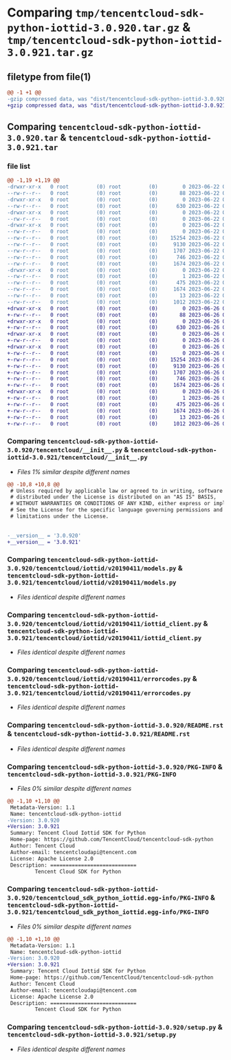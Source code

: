 # Comparing `tmp/tencentcloud-sdk-python-iottid-3.0.920.tar.gz` & `tmp/tencentcloud-sdk-python-iottid-3.0.921.tar.gz`

## filetype from file(1)

```diff
@@ -1 +1 @@
-gzip compressed data, was "dist/tencentcloud-sdk-python-iottid-3.0.920.tar", last modified: Thu Jun 22 00:25:58 2023, max compression
+gzip compressed data, was "dist/tencentcloud-sdk-python-iottid-3.0.921.tar", last modified: Mon Jun 26 00:26:51 2023, max compression
```

## Comparing `tencentcloud-sdk-python-iottid-3.0.920.tar` & `tencentcloud-sdk-python-iottid-3.0.921.tar`

### file list

```diff
@@ -1,19 +1,19 @@
-drwxr-xr-x   0 root         (0) root         (0)        0 2023-06-22 00:25:58.000000 tencentcloud-sdk-python-iottid-3.0.920/
--rw-r--r--   0 root         (0) root         (0)       88 2023-06-22 00:25:58.000000 tencentcloud-sdk-python-iottid-3.0.920/setup.cfg
-drwxr-xr-x   0 root         (0) root         (0)        0 2023-06-22 00:25:58.000000 tencentcloud-sdk-python-iottid-3.0.920/tencentcloud/
--rw-r--r--   0 root         (0) root         (0)      630 2023-06-22 00:25:58.000000 tencentcloud-sdk-python-iottid-3.0.920/tencentcloud/__init__.py
-drwxr-xr-x   0 root         (0) root         (0)        0 2023-06-22 00:25:58.000000 tencentcloud-sdk-python-iottid-3.0.920/tencentcloud/iottid/
--rw-r--r--   0 root         (0) root         (0)        0 2023-06-22 00:25:58.000000 tencentcloud-sdk-python-iottid-3.0.920/tencentcloud/iottid/__init__.py
-drwxr-xr-x   0 root         (0) root         (0)        0 2023-06-22 00:25:58.000000 tencentcloud-sdk-python-iottid-3.0.920/tencentcloud/iottid/v20190411/
--rw-r--r--   0 root         (0) root         (0)        0 2023-06-22 00:25:58.000000 tencentcloud-sdk-python-iottid-3.0.920/tencentcloud/iottid/v20190411/__init__.py
--rw-r--r--   0 root         (0) root         (0)    15254 2023-06-22 00:25:58.000000 tencentcloud-sdk-python-iottid-3.0.920/tencentcloud/iottid/v20190411/models.py
--rw-r--r--   0 root         (0) root         (0)     9130 2023-06-22 00:25:58.000000 tencentcloud-sdk-python-iottid-3.0.920/tencentcloud/iottid/v20190411/iottid_client.py
--rw-r--r--   0 root         (0) root         (0)     1707 2023-06-22 00:25:58.000000 tencentcloud-sdk-python-iottid-3.0.920/tencentcloud/iottid/v20190411/errorcodes.py
--rw-r--r--   0 root         (0) root         (0)      746 2023-06-22 00:25:58.000000 tencentcloud-sdk-python-iottid-3.0.920/README.rst
--rw-r--r--   0 root         (0) root         (0)     1674 2023-06-22 00:25:58.000000 tencentcloud-sdk-python-iottid-3.0.920/PKG-INFO
-drwxr-xr-x   0 root         (0) root         (0)        0 2023-06-22 00:25:58.000000 tencentcloud-sdk-python-iottid-3.0.920/tencentcloud_sdk_python_iottid.egg-info/
--rw-r--r--   0 root         (0) root         (0)        1 2023-06-22 00:25:58.000000 tencentcloud-sdk-python-iottid-3.0.920/tencentcloud_sdk_python_iottid.egg-info/dependency_links.txt
--rw-r--r--   0 root         (0) root         (0)      475 2023-06-22 00:25:58.000000 tencentcloud-sdk-python-iottid-3.0.920/tencentcloud_sdk_python_iottid.egg-info/SOURCES.txt
--rw-r--r--   0 root         (0) root         (0)     1674 2023-06-22 00:25:58.000000 tencentcloud-sdk-python-iottid-3.0.920/tencentcloud_sdk_python_iottid.egg-info/PKG-INFO
--rw-r--r--   0 root         (0) root         (0)       13 2023-06-22 00:25:58.000000 tencentcloud-sdk-python-iottid-3.0.920/tencentcloud_sdk_python_iottid.egg-info/top_level.txt
--rw-r--r--   0 root         (0) root         (0)     1012 2023-06-22 00:25:58.000000 tencentcloud-sdk-python-iottid-3.0.920/setup.py
+drwxr-xr-x   0 root         (0) root         (0)        0 2023-06-26 00:26:51.000000 tencentcloud-sdk-python-iottid-3.0.921/
+-rw-r--r--   0 root         (0) root         (0)       88 2023-06-26 00:26:51.000000 tencentcloud-sdk-python-iottid-3.0.921/setup.cfg
+drwxr-xr-x   0 root         (0) root         (0)        0 2023-06-26 00:26:51.000000 tencentcloud-sdk-python-iottid-3.0.921/tencentcloud/
+-rw-r--r--   0 root         (0) root         (0)      630 2023-06-26 00:26:51.000000 tencentcloud-sdk-python-iottid-3.0.921/tencentcloud/__init__.py
+drwxr-xr-x   0 root         (0) root         (0)        0 2023-06-26 00:26:51.000000 tencentcloud-sdk-python-iottid-3.0.921/tencentcloud/iottid/
+-rw-r--r--   0 root         (0) root         (0)        0 2023-06-26 00:26:51.000000 tencentcloud-sdk-python-iottid-3.0.921/tencentcloud/iottid/__init__.py
+drwxr-xr-x   0 root         (0) root         (0)        0 2023-06-26 00:26:51.000000 tencentcloud-sdk-python-iottid-3.0.921/tencentcloud/iottid/v20190411/
+-rw-r--r--   0 root         (0) root         (0)        0 2023-06-26 00:26:51.000000 tencentcloud-sdk-python-iottid-3.0.921/tencentcloud/iottid/v20190411/__init__.py
+-rw-r--r--   0 root         (0) root         (0)    15254 2023-06-26 00:26:51.000000 tencentcloud-sdk-python-iottid-3.0.921/tencentcloud/iottid/v20190411/models.py
+-rw-r--r--   0 root         (0) root         (0)     9130 2023-06-26 00:26:51.000000 tencentcloud-sdk-python-iottid-3.0.921/tencentcloud/iottid/v20190411/iottid_client.py
+-rw-r--r--   0 root         (0) root         (0)     1707 2023-06-26 00:26:51.000000 tencentcloud-sdk-python-iottid-3.0.921/tencentcloud/iottid/v20190411/errorcodes.py
+-rw-r--r--   0 root         (0) root         (0)      746 2023-06-26 00:26:51.000000 tencentcloud-sdk-python-iottid-3.0.921/README.rst
+-rw-r--r--   0 root         (0) root         (0)     1674 2023-06-26 00:26:51.000000 tencentcloud-sdk-python-iottid-3.0.921/PKG-INFO
+drwxr-xr-x   0 root         (0) root         (0)        0 2023-06-26 00:26:51.000000 tencentcloud-sdk-python-iottid-3.0.921/tencentcloud_sdk_python_iottid.egg-info/
+-rw-r--r--   0 root         (0) root         (0)        1 2023-06-26 00:26:51.000000 tencentcloud-sdk-python-iottid-3.0.921/tencentcloud_sdk_python_iottid.egg-info/dependency_links.txt
+-rw-r--r--   0 root         (0) root         (0)      475 2023-06-26 00:26:51.000000 tencentcloud-sdk-python-iottid-3.0.921/tencentcloud_sdk_python_iottid.egg-info/SOURCES.txt
+-rw-r--r--   0 root         (0) root         (0)     1674 2023-06-26 00:26:51.000000 tencentcloud-sdk-python-iottid-3.0.921/tencentcloud_sdk_python_iottid.egg-info/PKG-INFO
+-rw-r--r--   0 root         (0) root         (0)       13 2023-06-26 00:26:51.000000 tencentcloud-sdk-python-iottid-3.0.921/tencentcloud_sdk_python_iottid.egg-info/top_level.txt
+-rw-r--r--   0 root         (0) root         (0)     1012 2023-06-26 00:26:51.000000 tencentcloud-sdk-python-iottid-3.0.921/setup.py
```

### Comparing `tencentcloud-sdk-python-iottid-3.0.920/tencentcloud/__init__.py` & `tencentcloud-sdk-python-iottid-3.0.921/tencentcloud/__init__.py`

 * *Files 1% similar despite different names*

```diff
@@ -10,8 +10,8 @@
 # Unless required by applicable law or agreed to in writing, software
 # distributed under the License is distributed on an "AS IS" BASIS,
 # WITHOUT WARRANTIES OR CONDITIONS OF ANY KIND, either express or implied.
 # See the License for the specific language governing permissions and
 # limitations under the License.
 
 
-__version__ = '3.0.920'
+__version__ = '3.0.921'
```

### Comparing `tencentcloud-sdk-python-iottid-3.0.920/tencentcloud/iottid/v20190411/models.py` & `tencentcloud-sdk-python-iottid-3.0.921/tencentcloud/iottid/v20190411/models.py`

 * *Files identical despite different names*

### Comparing `tencentcloud-sdk-python-iottid-3.0.920/tencentcloud/iottid/v20190411/iottid_client.py` & `tencentcloud-sdk-python-iottid-3.0.921/tencentcloud/iottid/v20190411/iottid_client.py`

 * *Files identical despite different names*

### Comparing `tencentcloud-sdk-python-iottid-3.0.920/tencentcloud/iottid/v20190411/errorcodes.py` & `tencentcloud-sdk-python-iottid-3.0.921/tencentcloud/iottid/v20190411/errorcodes.py`

 * *Files identical despite different names*

### Comparing `tencentcloud-sdk-python-iottid-3.0.920/README.rst` & `tencentcloud-sdk-python-iottid-3.0.921/README.rst`

 * *Files identical despite different names*

### Comparing `tencentcloud-sdk-python-iottid-3.0.920/PKG-INFO` & `tencentcloud-sdk-python-iottid-3.0.921/PKG-INFO`

 * *Files 0% similar despite different names*

```diff
@@ -1,10 +1,10 @@
 Metadata-Version: 1.1
 Name: tencentcloud-sdk-python-iottid
-Version: 3.0.920
+Version: 3.0.921
 Summary: Tencent Cloud Iottid SDK for Python
 Home-page: https://github.com/TencentCloud/tencentcloud-sdk-python
 Author: Tencent Cloud
 Author-email: tencentcloudapi@tencent.com
 License: Apache License 2.0
 Description: ============================
         Tencent Cloud SDK for Python
```

### Comparing `tencentcloud-sdk-python-iottid-3.0.920/tencentcloud_sdk_python_iottid.egg-info/PKG-INFO` & `tencentcloud-sdk-python-iottid-3.0.921/tencentcloud_sdk_python_iottid.egg-info/PKG-INFO`

 * *Files 0% similar despite different names*

```diff
@@ -1,10 +1,10 @@
 Metadata-Version: 1.1
 Name: tencentcloud-sdk-python-iottid
-Version: 3.0.920
+Version: 3.0.921
 Summary: Tencent Cloud Iottid SDK for Python
 Home-page: https://github.com/TencentCloud/tencentcloud-sdk-python
 Author: Tencent Cloud
 Author-email: tencentcloudapi@tencent.com
 License: Apache License 2.0
 Description: ============================
         Tencent Cloud SDK for Python
```

### Comparing `tencentcloud-sdk-python-iottid-3.0.920/setup.py` & `tencentcloud-sdk-python-iottid-3.0.921/setup.py`

 * *Files identical despite different names*

